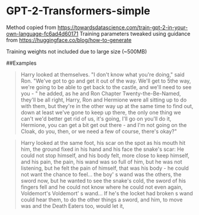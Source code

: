 # GPT-2-Transformers-simple

Method copied from https://towardsdatascience.com/train-gpt-2-in-your-own-language-fc6ad4d60171
Training parameters tweaked using guidance from https://huggingface.co/blog/how-to-generate

Training weights not included due to large size (~500MB)

##Examples

> Harry looked at 
themselves. "I don't know what you're doing," said Ron. "We've got to go and get it out of the way. We'll get to 5the way, we're going to be able to get back to the castle, and we'll need to see you - " he added, as he and Ron Chapter Twenty-the-Be-Named, they'll be all right, Harry, Ron and Hermione were all sitting up to do with them, but they're in the other way up at the same time to find out,  down at least we've gone to keep up there, the only one thing we can't we'd better get rid of us, it's going, I'll go on you'll do it, Hermione, you can get a bit get out there - and I'm not going on the Cloak, do you, then, or we need a few of course, there's okay?" 

> Harry looked at 
the same foot, his scar on the spot as his mouth hit him, the ground fixed in his hand and 
his face the snake's scar: He could not stop himself, and his body felt, more 
close to keep himself, and his pain, the pain, his wand was so full of him, but he was 
not listening, but he felt the pain of himself, that was his body - he 
could not want the chance to feel... 
the boy' s wand was the others, the sword now, but he wanted to see the snake's cold, the sword of his fingers fell and he could not know where he could not even again, Voldemort's 
Voldemort' s wand... If 
he's the locket had broken 
s wand could hear them, to do the other things a sword, and him, to move was 
and the Death Eaters too, would let it, 
